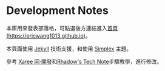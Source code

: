 # Development Notes

本庫用來發表部落格，可點選後方連結進入[首頁 (https://ericwang1013.github.io)](https://ericwang1013.github.io)。

本頁面使用 [Jekyll](http://jekyllrb.com) 技術支援，和使用 [Simplex](https://github.com/andreondra/jekyll-theme-simplex) 主題。

參考 [Xaree 岡·開發](http://xareelee.github.io/tech_note/2015/07/23/%E4%BD%BF%E7%94%A8-GitHub-Pages-%E5%92%8C-Jekyll-%E4%BE%86%E5%BB%BA%E7%AB%8B-Blog.html)和[Rhadow's Tech Note](http://rhadow.github.io/2015/02/18/Jekyll-x-Github-x-Blog-Part1/)步驟教學，進行修改。